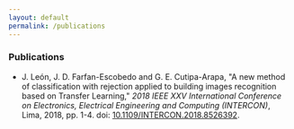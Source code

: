 ```yaml
---
layout: default
permalink: /publications
---
```


### Publications

* J. León, J. D. Farfan-Escobedo and G. E. Cutipa-Arapa, "A new method of classification with rejection applied to building images recognition based on Transfer Learning," *2018 IEEE XXV International Conference on Electronics, Electrical Engineering and Computing (INTERCON)*, Lima, 2018, pp. 1-4. doi: [10.1109/INTERCON.2018.8526392](https://doi.org/10.1109/INTERCON.2018.8526392).
